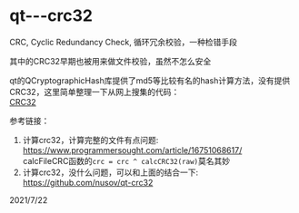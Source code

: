 # qt---crc32

CRC, Cyclic Redundancy Check, 循环冗余校验，一种检错手段  

其中的CRC32早期也被用来做文件校验，虽然不怎么安全  

qt的QCryptographicHash库提供了md5等比较有名的hash计算方法，没有提供CRC32，这里简单整理一下从网上搜集的代码：  
[CRC32](files/main.cpp)  


参考链接：  
1. 计算crc32，计算完整的文件有点问题: https://www.programmersought.com/article/16751068617/  
   calcFileCRC函数的`crc = crc ^ calcCRC32(raw)`莫名其妙
2. 计算crc32，没什么问题，可以和上面的结合一下: https://github.com/nusov/qt-crc32  


2021/7/22  
